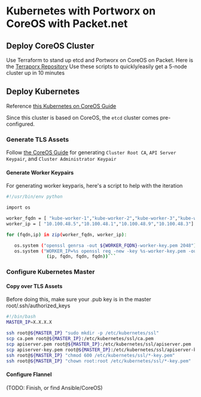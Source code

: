 # Kubernetes with Portworx on CoreOS with Packet.net

## Deploy CoreOS Cluster
Use Terraform to stand up etcd and Portworx on CoreOS on Packet.
Here is the [Terraporx Repository](https://github.com/portworx/terraporx/tree/master/packet/coreos)
Use these scripts to quickly/easily get a 5-node cluster up in 10 minutes

## Deploy Kubernetes
Reference [this Kubernetes on CoreOS Guide](https://coreos.com/kubernetes/docs/latest/getting-started.html)

Since this cluster is based on CoreOS, the `etcd` cluster comes pre-configured.

### Generate TLS Assets
Follow [the CoreOS Guide](https://coreos.com/kubernetes/docs/latest/openssl.html) 
for generating `Cluster Root CA`, `API Server Keypair`, and `Cluster Administrator Keypair`

####  Generate Worker Keypairs
For generating worker keyparis, here's a script to help with the iteration

```bash
#!/usr/bin/env python

import os

worker_fqdn = [ "kube-worker-1","kube-worker-2","kube-worker-3","kube-worker-4"]
worker_ip = [ "10.100.48.5","10.100.48.1","10.100.48.9","10.100.48.3"]

for (fqdn,ip) in zip(worker_fqdn, worker_ip):

   os.system ("openssl genrsa -out ${WORKER_FQDN}-worker-key.pem 2048")
   os.system ("WORKER_IP=%s openssl req -new -key %s-worker-key.pem -out %s-worker.csr -subj \"/CN=%s\" -config worker-openssl.cnf" %
               (ip, fqdn, fqdn, fqdn))```
```

### Configure Kubernetes Master
#### Copy over TLS Assets
Before doing this, make sure your .pub key is in the master root/.ssh/authorized_keys

```bash
#!/bin/bash
MASTER_IP=X.X.X.X

ssh root@${MASTER_IP} "sudo mkdir -p /etc/kubernetes/ssl"
scp ca.pem root@${MASTER_IP}:/etc/kubernetes/ssl/ca.pem
scp apiserver.pem root@${MASTER_IP}:/etc/kubernetes/ssl/apiserver.pem
scp apiserver-key.pem root@${MASTER_IP}:/etc/kubernetes/ssl/apiserver-key.pem
ssh root@${MASTER_IP} "chmod 600 /etc/kubernetes/ssl/*-key.pem"
ssh root@${MASTER_IP} "chown root:root /etc/kubernetes/ssl/*-key.pem"
```

#### Configure Flannel

(TODO:  Finish, or find Ansible/CoreOS)
